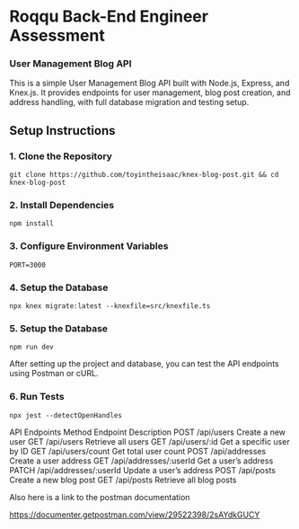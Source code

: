 # Roqqu Back-End Engineer Assessment
### User Management Blog API

This is a simple User Management Blog API built with Node.js, Express, and Knex.js. It provides endpoints for user management, blog post creation, and address handling, with full database migration and testing setup.

## Setup Instructions
### 1. Clone the Repository
`git clone https://github.com/toyintheisaac/knex-blog-post.git && cd knex-blog-post`

### 2. Install Dependencies
`npm install` 

### 3. Configure Environment Variables
`PORT=3000` 

### 4.  Setup the Database
`npx knex migrate:latest --knexfile=src/knexfile.ts` 

### 5.  Setup the Database
`npm run dev` 

After setting up the project and database, you can test the API endpoints using Postman or cURL.

### 6. Run Tests
`npx jest --detectOpenHandles`

API Endpoints
Method	    Endpoint	        Description
POST	    /api/users	        Create a new user
GET	        /api/users	        Retrieve all users
GET	        /api/users/:id	    Get a specific user by ID
GET	        /api/users/count	Get total user count
POST	    /api/addresses	    Create a user address
GET	        /api/addresses/:userId	Get a user’s address
PATCH	    /api/addresses/:userId	Update a user’s address
POST	    /api/posts	            Create a new blog post
GET	        /api/posts	            Retrieve all blog posts

Also here is a link to the postman documentation

https://documenter.getpostman.com/view/29522398/2sAYdkGUCY